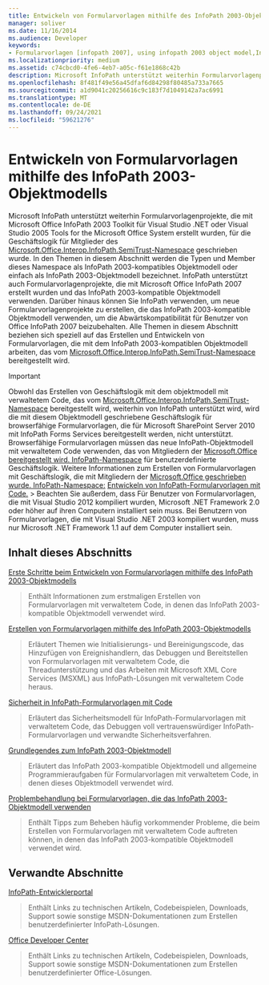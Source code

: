 ```yaml
---
title: Entwickeln von Formularvorlagen mithilfe des InfoPath 2003-Objektmodells
manager: soliver
ms.date: 11/16/2014
ms.audience: Developer
keywords:
- Formularvorlagen [infopath 2007], using infopath 2003 object model,InfoPath 2003-compatible form templates,InfoPath 2007, developing form templates using InfoPath 2003 object model,object models [InfoPath 2003], developing managed code form templates
ms.localizationpriority: medium
ms.assetid: c74cbcd0-4fe6-4eb7-a05c-f61e1868c42b
description: Microsoft InfoPath unterstützt weiterhin Formularvorlagenprojekte, die mit Microsoft Office InfoPath 2003 Toolkit für Visual Studio .NET oder Visual Studio 2005 Tools for the Microsoft Office System erstellt wurden, für die Geschäftslogik für Mitglieder von Microsoft geschrieben wurde. Office.Interop.InfoPath.SemiTrust-Namespace. In den Themen in diesem Abschnitt werden die Typen und Member dieses Namespace als InfoPath 2003-kompatibles Objektmodell oder einfach als InfoPath 2003-Objektmodell bezeichnet. InfoPath unterstützt auch Formularvorlagenprojekte, die mit Microsoft Office InfoPath 2007 erstellt wurden und das InfoPath 2003-kompatible Objektmodell verwenden. Darüber hinaus können Sie InfoPath verwenden, um neue Formularvorlagenprojekte zu erstellen, die das InfoPath 2003-kompatible Objektmodell verwenden, um die Abwärtskompatibilität für Benutzer von Office InfoPath 2007 beizubehalten. Alle Themen in diesem Abschnitt beziehen sich speziell auf das Erstellen und Entwickeln von Formularvorlagen, die mit dem von Microsoft bereitgestellten InfoPath 2003-kompatiblen Objektmodell arbeiten. Office.Interop.InfoPath.SemiTrust-Namespace.
ms.openlocfilehash: 8f481f49e56a45dfaf6d84298f80485a733a7665
ms.sourcegitcommit: a1d9041c20256616c9c183f7d1049142a7ac6991
ms.translationtype: MT
ms.contentlocale: de-DE
ms.lasthandoff: 09/24/2021
ms.locfileid: "59621276"
---
```

# <a name="developing-form-templates-using-the-infopath-2003-object-model"></a>Entwickeln von Formularvorlagen mithilfe des InfoPath 2003-Objektmodells

Microsoft InfoPath unterstützt weiterhin Formularvorlagenprojekte, die mit Microsoft Office InfoPath 2003 Toolkit für Visual Studio .NET oder Visual Studio 2005 Tools for the Microsoft Office System erstellt wurden, für die Geschäftslogik für Mitglieder des [Microsoft.Office.Interop.InfoPath.SemiTrust-Namespace](https://msdn.microsoft.com/library/Microsoft.Office.Interop.InfoPath.SemiTrust.aspx) geschrieben wurde. In den Themen in diesem Abschnitt werden die Typen und Member dieses Namespace als InfoPath 2003-kompatibles Objektmodell oder einfach als InfoPath 2003-Objektmodell bezeichnet. InfoPath unterstützt auch Formularvorlagenprojekte, die mit Microsoft Office InfoPath 2007 erstellt wurden und das InfoPath 2003-kompatible Objektmodell verwenden. Darüber hinaus können Sie InfoPath verwenden, um neue Formularvorlagenprojekte zu erstellen, die das InfoPath 2003-kompatible Objektmodell verwenden, um die Abwärtskompatibilität für Benutzer von Office InfoPath 2007 beizubehalten. Alle Themen in diesem Abschnitt beziehen sich speziell auf das Erstellen und Entwickeln von Formularvorlagen, die mit dem InfoPath 2003-kompatiblen Objektmodell arbeiten, das vom [Microsoft.Office.Interop.InfoPath.SemiTrust-Namespace](https://msdn.microsoft.com/library/Microsoft.Office.Interop.InfoPath.SemiTrust.aspx) bereitgestellt wird. 
  
> [!IMPORTANT]
> Obwohl das Erstellen von Geschäftslogik mit dem objektmodell mit verwaltetem Code, das vom [Microsoft.Office.Interop.InfoPath.SemiTrust-Namespace](https://msdn.microsoft.com/library/Microsoft.Office.Interop.InfoPath.SemiTrust.aspx) bereitgestellt wird, weiterhin von InfoPath unterstützt wird, wird die mit diesem Objektmodell geschriebene Geschäftslogik für browserfähige Formularvorlagen, die für Microsoft SharePoint Server 2010 mit InfoPath Forms Services bereitgestellt werden, nicht unterstützt. Browserfähige Formularvorlagen müssen das neue InfoPath-Objektmodell mit verwaltetem Code verwenden, das von Mitgliedern der [Microsoft.Office bereitgestellt wird. InfoPath-Namespace](https://msdn.microsoft.com/library/Microsoft.Office.InfoPath.aspx) für benutzerdefinierte Geschäftslogik. Weitere Informationen zum Erstellen von Formularvorlagen mit Geschäftslogik, die mit Mitgliedern der [Microsoft.Office geschrieben wurde. InfoPath-Namespace:](https://msdn.microsoft.com/library/Microsoft.Office.InfoPath.aspx) [Entwickeln von InfoPath-Formularvorlagen mit Code.](developing-infopath-form-templates-with-code.md) > Beachten Sie außerdem, dass Für Benutzer von Formularvorlagen, die mit Visual Studio 2012 kompiliert wurden, Microsoft .NET Framework 2.0 oder höher auf ihren Computern installiert sein muss. Bei Benutzern von Formularvorlagen, die mit Visual Studio .NET 2003 kompiliert wurden, muss nur Microsoft .NET Framework 1.1 auf dem Computer installiert sein. 
  
## <a name="in-this-section"></a>Inhalt dieses Abschnitts

[Erste Schritte beim Entwickeln von Formularvorlagen mithilfe des InfoPath 2003-Objektmodells](get-started-developing-form-templates-using-infopath-object-model.md)
  
> Enthält Informationen zum erstmaligen Erstellen von Formularvorlagen mit verwaltetem Code, in denen das InfoPath 2003-kompatible Objektmodell verwendet wird.
    
[Erstellen von Formularvorlagen mithilfe des InfoPath 2003-Objektmodells](creating-form-templates-using-the-infopath-2003-object-model.md)
  
> Erläutert Themen wie Initialisierungs- und Bereinigungscode, das Hinzufügen von Ereignishandlern, das Debuggen und Bereitstellen von Formularvorlagen mit verwaltetem Code, die Threadunterstützung und das Arbeiten mit Microsoft XML Core Services (MSXML) aus InfoPath-Lösungen mit verwaltetem Code heraus.
    
[Sicherheit in InfoPath-Formularvorlagen mit Code](security-in-infopath-form-templates-with-code.md)
  
> Erläutert das Sicherheitsmodell für InfoPath-Formularvorlagen mit verwaltetem Code, das Debuggen voll vertrauenswürdiger InfoPath-Formularvorlagen und verwandte Sicherheitsverfahren.
    
[Grundlegendes zum InfoPath 2003-Objektmodell](understanding-the-infopath-2003-object-model.md)
  
> Erläutert das InfoPath 2003-kompatible Objektmodell und allgemeine Programmieraufgaben für Formularvorlagen mit verwaltetem Code, in denen dieses Objektmodell verwendet wird.
    
[Problembehandlung bei Formularvorlagen, die das InfoPath 2003-Objektmodell verwenden](troubleshoot-form-templates-that-use-infopath-object-model.md)
  
> Enthält Tipps zum Beheben häufig vorkommender Probleme, die beim Erstellen von Formularvorlagen mit verwaltetem Code auftreten können, in denen das InfoPath 2003-kompatible Objektmodell verwendet wird.
    
## <a name="related-sections"></a>Verwandte Abschnitte

[InfoPath-Entwicklerportal](https://go.microsoft.com/fwlink?LinkID=11689)
  
> Enthält Links zu technischen Artikeln, Codebeispielen, Downloads, Support sowie sonstige MSDN-Dokumentationen zum Erstellen benutzerdefinierter InfoPath-Lösungen.
    
[Office Developer Center](https://go.microsoft.com/fwlink?LinkID=27128)
  
> Enthält Links zu technischen Artikeln, Codebeispielen, Downloads, Support sowie sonstige MSDN-Dokumentationen zum Erstellen benutzerdefinierter Office-Lösungen.
    

